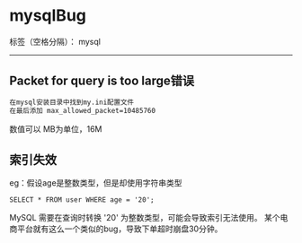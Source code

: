 ﻿# mysqlBug

标签（空格分隔）： mysql

---

## Packet for query is too large错误
```txt
在mysql安装目录中找到my.ini配置文件
在最后添加 max_allowed_packet=10485760
```
数值可以 MB为单位，16M


##  索引失效
eg：假设age是整数类型，但是却使用字符串类型
```shell
SELECT * FROM user WHERE age = '20';
```
MySQL 需要在查询时转换 '20' 为整数类型，可能会导致索引无法使用。 某个电商平台就有这么一个类似的bug，导致下单超时崩盘30分钟。